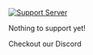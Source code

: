 [![Support Server](https://img.shields.io/discord/591914197219016707.svg?label=Discord&logo=Discord&colorB=7289da&style=for-the-badge)](https://discord.gg/dTbWXuUgfn)

Nothing to support yet!

Checkout our Discord


